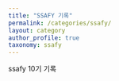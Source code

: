 ```yaml
---
title: "SSAFY 기록"
permalink: /categories/ssafy/
layout: category
author_profile: true
taxonomy: ssafy
---
```


ssafy 10기 기록
